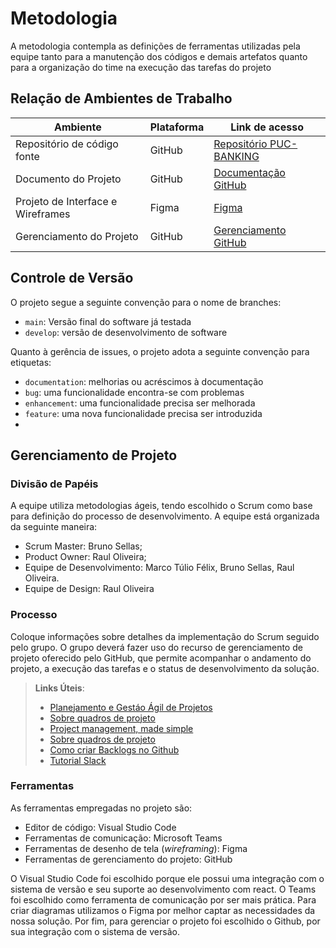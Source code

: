 
# Metodologia

A metodologia contempla as definições de ferramentas utilizadas pela equipe tanto para a manutenção dos códigos e demais artefatos quanto para a organização do time na execução das tarefas do projeto

## Relação de Ambientes de Trabalho

| Ambiente | Plataforma | Link de acesso | 
| -------- | ---------- | -------------- | 
| Repositório de código fonte | GitHub | [Repositório PUC-BANKING](https://github.com/ICEI-PUC-Minas-PMV-ADS/pmv-ads-2023-2-e4-proj-infra-t6-puc-banking) |
| Documento do Projeto | GitHub | [Documentação GitHub](https://github.com/ICEI-PUC-Minas-PMV-ADS/pmv-ads-2023-2-e4-proj-infra-t6-puc-banking/tree/main/docs) | 
| Projeto de Interface e Wireframes | Figma | [Figma](https://www.figma.com/file/bdnY4n9wgtmjcbUnjkn6yY/PUC-Banking---01?type=design&node-id=0-1&mode=design) |
| Gerenciamento do Projeto | GitHub | [Gerenciamento GitHub](https://github.com/ICEI-PUC-Minas-PMV-ADS/pmv-ads-2023-2-e4-proj-infra-t6-puc-banking/projects?query=is%3Aopen) | 

## Controle de Versão

O projeto segue a seguinte convenção para o nome de branches:

- `main`: Versão final do software já testada
- `develop`: versão de desenvolvimento de software
  
Quanto à gerência de issues, o projeto adota a seguinte convenção para
etiquetas:

- `documentation`: melhorias ou acréscimos à documentação
- `bug`: uma funcionalidade encontra-se com problemas
- `enhancement`: uma funcionalidade precisa ser melhorada
- `feature`: uma nova funcionalidade precisa ser introduzida
- 
## Gerenciamento de Projeto

### Divisão de Papéis

A equipe utiliza metodologias ágeis, tendo escolhido o Scrum como base para definição do processo de desenvolvimento. A equipe está organizada da seguinte maneira:

- Scrum Master: Bruno Sellas;
- Product Owner: Raul Oliveira;
- Equipe de Desenvolvimento: Marco Túlio Félix, Bruno Sellas, Raul Oliveira.
- Equipe de Design: Raul Oliveira

### Processo

Coloque  informações sobre detalhes da implementação do Scrum seguido pelo grupo. O grupo deverá fazer uso do recurso de gerenciamento de projeto oferecido pelo GitHub, que permite acompanhar o andamento do projeto, a execução das tarefas e o status de desenvolvimento da solução.
 
> **Links Úteis**:
> - [Planejamento e Gestáo Ágil de Projetos](https://pucminas.instructure.com/courses/87878/pages/unidade-2-tema-2-utilizacao-de-ferramentas-para-controle-de-versoes-de-software)
> - [Sobre quadros de projeto](https://docs.github.com/pt/issues/organizing-your-work-with-project-boards/managing-project-boards/about-project-boards)
> - [Project management, made simple](https://github.com/features/project-management/)
> - [Sobre quadros de projeto](https://docs.github.com/pt/github/managing-your-work-on-github/about-project-boards)
> - [Como criar Backlogs no Github](https://www.youtube.com/watch?v=RXEy6CFu9Hk)
> - [Tutorial Slack](https://slack.com/intl/en-br/)

### Ferramentas

As ferramentas empregadas no projeto são:

- Editor de código: Visual Studio Code
- Ferramentas de comunicação: Microsoft Teams
- Ferramentas de desenho de tela (_wireframing_): Figma
- Ferramentas de gerenciamento do projeto: GitHub

O Visual Studio Code foi escolhido porque ele possui uma integração com o sistema de versão e seu suporte ao desenvolvimento com react. O Teams foi escolhido como ferramenta de comunicação por ser mais prática. Para criar diagramas utilizamos o Figma por melhor captar as necessidades da nossa solução. Por fim, para gerenciar o projeto foi escolhido o Github, por sua integração com o sistema de versão.
